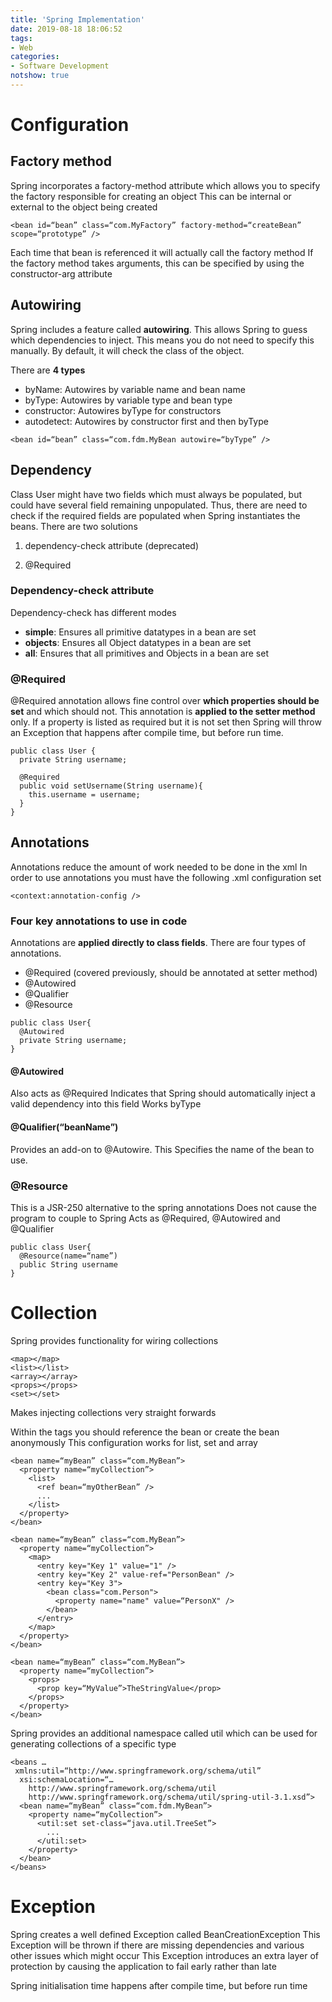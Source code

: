 ```yaml
---
title: 'Spring Implementation'
date: 2019-08-18 18:06:52
tags: 
- Web
categories: 
- Software Development
notshow: true
---
```


# Configuration

## Factory method
Spring incorporates a factory-method attribute which allows you to specify the factory responsible for creating an object
This can be internal or external to the object being created

```
<bean id=“bean” class=“com.MyFactory” factory-method=“createBean” scope=“prototype” />
```

Each time that bean is referenced it will actually call the factory method
If the factory method takes arguments, this can be specified by using the constructor-arg attribute


## Autowiring
Spring includes a feature called **autowiring**. This allows Spring to guess which dependencies to inject. This means you do not need to specify this manually. By default, it will check the class of the object. 

There are **4 types**
  - byName: Autowires by variable name and bean name
  - byType: Autowires by variable type and bean type
  - constructor: Autowires byType for constructors
  - autodetect: Autowires by constructor first and then byType
  
```
<bean id=“bean” class=“com.fdm.MyBean autowire=“byType” />
```
## Dependency
Class User might have two fields which must always be populated, but could have several field remaining unpopulated. Thus, there are need to check if the required fields are populated when Spring instantiates the beans. There are two solutions 
1. dependency-check attribute (deprecated)
   
2. @Required

### Dependency-check attribute
Dependency-check has different modes
  - **simple**: Ensures all primitive datatypes in a bean are set
  - **objects**: Ensures all Object datatypes in a bean are set
  - **all**: Ensures that all primitives and Objects in a bean are set
  
### @Required

@Required annotation allows fine control over **which properties should be set** and which should not. This annotation is **applied to the setter method** only.
If a property is listed as required but it is not set then Spring will throw an Exception that happens after compile time, but before run time.

```
public class User {
  private String username;

  @Required
  public void setUsername(String username){
    this.username = username;
  }
}
```

## Annotations
Annotations reduce the amount of work needed to be done in the xml
In order to use annotations you must have the following .xml configuration set

```
<context:annotation-config />
```

### Four key annotations to use in code
Annotations are **applied directly to class fields**. There are four types of annotations.
  - @Required (covered previously, should be annotated at setter method)
  - @Autowired
  - @Qualifier
  - @Resource

```
public class User{
  @Autowired
  private String username;
}
```
#### @Autowired
Also acts as @Required
Indicates that Spring should automatically inject a valid dependency into this field
Works byType

#### @Qualifier(“beanName”)
Provides an add-on to @Autowire. This Specifies the name of the bean to use.


### @Resource
This is a JSR-250 alternative to the spring annotations
Does not cause the program to couple to Spring
Acts as @Required, @Autowired and @Qualifier

```
public class User{
  @Resource(name=“name”)
  public String username
}
```

# Collection

Spring provides functionality for wiring collections
```
<map></map>
<list></list>
<array></array>
<props></props>
<set></set>
```
Makes injecting collections very straight forwards

Within the tags you should reference the bean or create the bean anonymously
This configuration works for list, set and array
```
<bean name=“myBean” class=“com.MyBean”>
  <property name=“myCollection”>
    <list>
      <ref bean=“myOtherBean” />
      ...
    </list>
  </property>
</bean>
```
```
<bean name=“myBean” class=“com.MyBean”>
  <property name=“myCollection”>
    <map>
      <entry key="Key 1" value="1" />
      <entry key="Key 2" value-ref="PersonBean" />
      <entry key="Key 3">
        <bean class="com.Person">
          <property name="name" value=“PersonX" />
        </bean>
      </entry>
    </map>
  </property>
</bean>
```

```
<bean name=“myBean” class=“com.MyBean”>
  <property name=“myCollection”>
    <props>
      <prop key=“MyValue”>TheStringValue</prop>
    </props>
  </property>
</bean>
```

Spring provides an additional namespace called util which can be used for generating collections of a specific type
```
<beans …
 xmlns:util=“http://www.springframework.org/schema/util”
  xsi:schemaLocation=“…
    http://www.springframework.org/schema/util
    http://www.springframework.org/schema/util/spring-util-3.1.xsd”>
  <bean name=“myBean” class=“com.fdm.MyBean”>
    <property name=“myCollection”>
      <util:set set-class=“java.util.TreeSet”>
        ...
      </util:set>
    </property>
  </bean>
</beans>
```

# Exception
Spring creates a well defined Exception called BeanCreationException
This Exception will be thrown if there are missing dependencies and various other issues which might occur
This Exception introduces an extra layer of protection by causing the application to fail early rather than late


Spring initialisation time happens after compile time, but before run time
